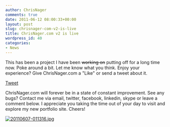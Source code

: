 ```yaml
---
author: ChrisNager
comments: true
date: 2011-06-12 08:00:33+00:00
layout: post
slug: chrisnager-com-v2-is-live
title: ChrisNager.com v2 is live
wordpress_id: 40
categories:
- News
---
```


This has been a project I have been <del>working on</del> putting off for a long time now. Poke around a bit. Let me know what you think. Enjoy your experience? Give ChrisNager.com a "Like" or send a tweet about it.

[Tweet](http://twitter.com/share)

ChrisNager.com will forever be in a state of constant improvement. See any bugs? Contact me via email, twitter, facebook, linkedin, skype or leave a comment below. I appreciate you taking the time out of your day to visit and explore my new portfolio site. Cheers!  
  
[![20110607-011316.jpg](http://chrisnager.com/assets/20110607-011316.jpg)](http://chrisnager.com/assets/20110607-011316.jpg)
